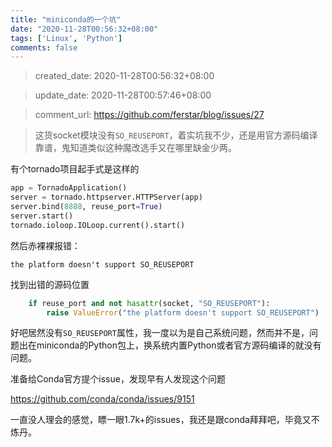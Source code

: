 ```yaml
---
title: "miniconda的一个坑"
date: "2020-11-28T00:56:32+08:00"
tags: ['Linux', 'Python']
comments: false
---
```


> created_date: 2020-11-28T00:56:32+08:00

> update_date: 2020-11-28T00:57:46+08:00

> comment_url: https://github.com/ferstar/blog/issues/27

> 这货socket模块没有`SO_REUSEPORT`，着实坑我不少，还是用官方源码编译靠谱，鬼知道类似这种魔改选手又在哪里缺金少两。

有个tornado项目起手式是这样的

```python
app = TornadoApplication()
server = tornado.httpserver.HTTPServer(app)
server.bind(8888, reuse_port=True)
server.start()
tornado.ioloop.IOLoop.current().start()
```

然后赤裸裸报错：
```
the platform doesn't support SO_REUSEPORT
```

找到出错的源码位置

```python
    if reuse_port and not hasattr(socket, "SO_REUSEPORT"):
        raise ValueError("the platform doesn't support SO_REUSEPORT")
```

好吧居然没有`SO_REUSEPORT`属性，我一度以为是自己系统问题，然而并不是，问题出在miniconda的Python包上，换系统内置Python或者官方源码编译的就没有问题。

准备给Conda官方提个issue，发现早有人发现这个问题

https://github.com/conda/conda/issues/9151

一直没人理会的感觉，瞟一眼1.7k+的issues，我还是跟conda拜拜吧，毕竟又不炼丹。

